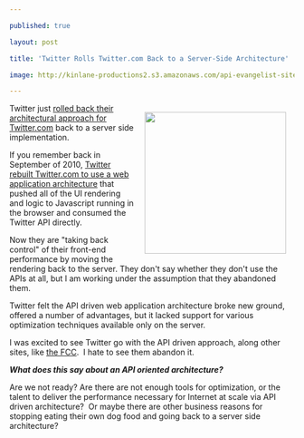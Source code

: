 ---
published: true
layout: post
title: 'Twitter Rolls Twitter.com Back to a Server-Side Architecture'
image: http://kinlane-productions2.s3.amazonaws.com/api-evangelist-site/blog/Twitter-Home.png
---

<p><img style="padding: 15px;" src="https://kinlane-productions2.s3.amazonaws.com/api-evangelist/twitter/Twitter-Home.png" alt="" width="250" align="right" />
<p>Twitter just <a href="https://engineering.twitter.com/2012/05/improving-performance-on-twittercom.html">rolled back their architectural approach for Twitter.com</a> back to a server side implementation.
<p>If you remember back in September of 2010, <a href="/admin/blog/twitter+eats+own+dogfood+api+evangelist">Twitter rebuilt Twitter.com to use a web application architecture</a> that pushed all of the UI rendering and logic to Javascript running in the browser and consumed the Twitter API directly.
<p>Now they are "taking back control" of their front-end performance by moving the rendering back to the server.  They don't say whether they don't use the APIs at all, but I am working under the assumption that they abandoned them.
<p>Twitter felt the API driven web application architecture broke new ground, offered a number of advantages, but it lacked support for various optimization techniques available only on the server.
<p>I was excited to see Twitter go with the API driven approach, along other sites, like <a title="FCC Website" href="http://blog.programmableweb.com/2011/04/06/everything-should-be-an-api-says-fcc/">the FCC</a>. &nbsp;I hate to see them abandon it.
<p><em><strong>What does this say about an API oriented architecture?</strong></em>
<p>Are we not ready?  Are there are not enough tools for optimization, or the talent to deliver the performance necessary for Internet at scale via API driven architecture? &nbsp;Or maybe there are other business reasons for stopping eating their own dog food and going back to a server side architecture?

